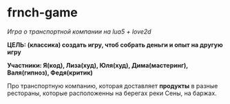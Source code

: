 # frnch-game

_Игра о транспортной компании на lua5 + love2d_

__ЦЕЛЬ: (классика) создать игру, чтоб собрать деньги и опыт на другую игру__

__Участники: Я(код), Лиза(худ), Юля(худ), Дима(мастеринг), Валя(гипноз), Федя(критик)__

Про транспортную компанию, которая доставляет __продукты__ в разные рестораны, которые расположенны на берегах реки Сены, на баржах.
